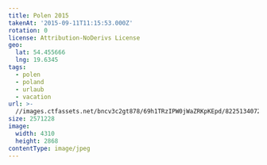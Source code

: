 ```yaml
---
title: Polen 2015
takenAt: '2015-09-11T11:15:53.000Z'
rotation: 0
license: Attribution-NoDerivs License
geo:
  lat: 54.455666
  lng: 19.6345
tags:
  - polen
  - poland
  - urlaub
  - vacation
url: >-
  //images.ctfassets.net/bncv3c2gt878/69h1TRzIPW0jWaZRKpKEpd/82251340720e9e8bb4fa6eab3b1bda43/polen-2015_25324956004_o
size: 2571228
image:
  width: 4310
  height: 2868
contentType: image/jpeg
---
```


